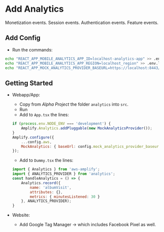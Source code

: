 # Add Analytics

Monetization events.
Session events.
Authentication events.
Feature events.

## Add Config
- Run the commands:
```bash
echo "REACT_APP_MOBILE_ANALYTICS_APP_ID=localhost-analytics-app" >> .env.local
echo "REACT_APP_MOBILE_ANALYTICS_APP_REGION=localhost_region" >> .env.local
echo "REACT_APP_MOCK_ANALYTICS_PROVIDER_BASEURL=https://localhost:8443/v1/apps/localhost-analytics-app" >> .env.local
```

## Getting Started

- Webapp/App:
    - Copy from *Alpha Project* the folder `analytics` into `src`.
    - Run 
    - Add to `App.tsx` the lines:
    ```javascript
    if (process.env.NODE_ENV === 'development') {
        Amplify.Analytics.addPluggable(new MockAnalyticsProvider());
    }
    Amplify.configure({
        ...config.aws,
        MockAnalytics: { baseUrl: config.mock_analytics_provider_baseurl }
    });
    ```
    - Add to `Dummy.tsx` the lines:
    ```javascript
    import { Analytics } from 'aws-amplify';
    import { ANALYTICS_PROVIDER } from 'analytics';
    const handleAnalytics = () => {
        Analytics.record({
            name: 'albumVisit', 
            attributes: {}, 
            metrics: { minutesListened: 30 }
        }, ANALYTICS_PROVIDER);
    }
    ```

- Website:
    - Add Google Tag Manager -> which includes Facebook Pixel as well.

